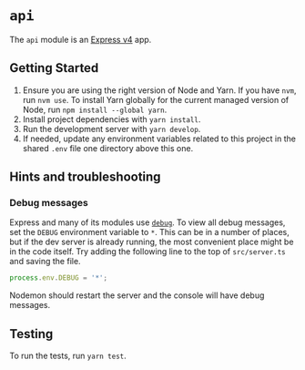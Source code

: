 # `api`

The `api` module is an [Express v4](https://expressjs.com/en/api.html) app.

## Getting Started

1. Ensure you are using the right version of Node and Yarn. If you have `nvm`,
   run `nvm use`. To install Yarn globally for the current managed version of
   Node, run `npm install --global yarn`.
2. Install project dependencies with `yarn install`.
3. Run the development server with `yarn develop`.
4. If needed, update any environment variables related to this project in the
   shared `.env` file one directory above this one.

## Hints and troubleshooting

### Debug messages

Express and many of its modules use
[`debug`](https://www.npmjs.com/package/debug). To view all debug messages, set
the `DEBUG` environment variable to `*`. This can be in a number of places, but
if the dev server is already running, the most convenient place might be in the
code itself. Try adding the following line to the top of `src/server.ts` and
saving the file.

```typescript
process.env.DEBUG = '*';
```

Nodemon should restart the server and the console will have debug messages.

## Testing

To run the tests, run `yarn test`.
